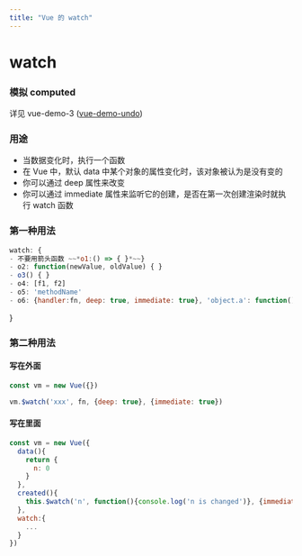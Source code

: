 ```yaml
---
title: "Vue 的 watch"
---
```


# watch

### 模拟 computed

详见 vue-demo-3 ([vue-demo-undo](https://github.com/sgshy1995/vue-demo-undo))

### 用途

- 当数据变化时，执行一个函数
- 在 Vue 中，默认 data 中某个对象的属性变化时，该对象被认为是没有变的
- 你可以通过 deep 属性来改变
- 你可以通过 immediate 属性来监听它的创建，是否在第一次创建渲染时就执行 watch 函数

### 第一种用法

```js
watch: {
- 不要用箭头函数 ~~*o1:() => { }*~~}
- o2: function(newValue, oldValue) { }
- o3() { }
- o4: [f1, f2]
- o5: 'methodName'
- o6: {handler:fn, deep: true, immediate: true}, 'object.a': function() { }
```

} 

### 第二种用法

#### 写在外面

```js
const vm = new Vue({})

vm.$watch('xxx', fn, {deep: true}, {immediate: true})
```

#### 写在里面

```js
const vm = new Vue({
  data(){
    return {
      n: 0
    }
  },
  created(){
    this.$watch('n', function(){console.log('n is changed')}, {immediate: true})
  },
  watch:{
    ...
  }
})
```
